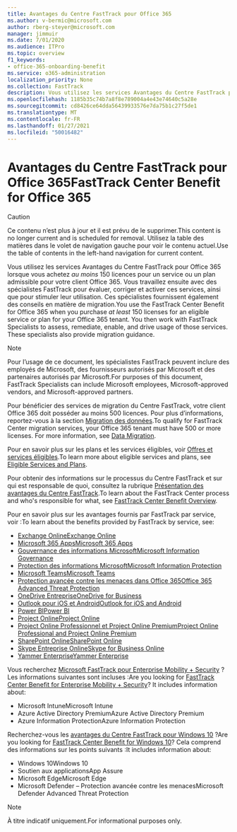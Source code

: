 ```yaml
---
title: Avantages du Centre FastTrack pour Office 365
ms.author: v-bermic@microsoft.com
author: rberg-steyer@microsoft.com
manager: jimmuir
ms.date: 7/01/2020
ms.audience: ITPro
ms.topic: overview
f1_keywords:
- office-365-onboarding-benefit
ms.service: o365-administration
localization_priority: None
ms.collection: FastTrack
description: Vous utilisez les services Avantages du Centre FastTrack pour Office 365 lorsque vous achetez au moins 150 licences pour un service ou un plan admissible pour votre client Office 365. Vous travaillez ensuite avec des spécialistes FastTrack pour évaluer, corriger et activer ces services, ainsi que pour stimuler leur utilisation. Ces spécialistes fournissent également des conseils en matière de migration.
ms.openlocfilehash: 1185b35c74b7a8f8e789004a4e43e74640c5a28e
ms.sourcegitcommit: cd8426ce64dda56439933576e7da75b1c27f5de1
ms.translationtype: MT
ms.contentlocale: fr-FR
ms.lasthandoff: 01/27/2021
ms.locfileid: "50016482"
---
```

# <a name="fasttrack-center-benefit-for-office-365"></a><span data-ttu-id="46abf-105">Avantages du Centre FastTrack pour Office 365</span><span class="sxs-lookup"><span data-stu-id="46abf-105">FastTrack Center Benefit for Office 365</span></span>

> [!CAUTION]
> <span data-ttu-id="46abf-106">Ce contenu n’est plus à jour et il est prévu de le supprimer.</span><span class="sxs-lookup"><span data-stu-id="46abf-106">This content is no longer current and is scheduled for removal.</span></span> <span data-ttu-id="46abf-107">Utilisez la table des matières dans le volet de navigation gauche pour voir le contenu actuel.</span><span class="sxs-lookup"><span data-stu-id="46abf-107">Use the table of contents in the left-hand navigation for current content.</span></span>

<span data-ttu-id="46abf-p103">Vous utilisez les services Avantages du Centre FastTrack pour Office 365 lorsque vous achetez *au moins* 150 licences pour un service ou un plan admissible pour votre client Office 365. Vous travaillez ensuite avec des spécialistes FastTrack pour évaluer, corriger et activer ces services, ainsi que pour stimuler leur utilisation. Ces spécialistes fournissent également des conseils en matière de migration.</span><span class="sxs-lookup"><span data-stu-id="46abf-p103">You use the FastTrack Center Benefit for Office 365 when you purchase  *at least*  150 licenses for an eligible service or plan for your Office 365 tenant. You then work with FastTrack Specialists to assess, remediate, enable, and drive usage of those services. These specialists also provide migration guidance.</span></span> 
  
> [!NOTE]
> <span data-ttu-id="46abf-111">Pour l’usage de ce document, les spécialistes FastTrack peuvent inclure des employés de Microsoft, des fournisseurs autorisés par Microsoft et des partenaires autorisés par Microsoft.</span><span class="sxs-lookup"><span data-stu-id="46abf-111">For purposes of this document, FastTrack Specialists can include Microsoft employees, Microsoft-approved vendors, and Microsoft-approved partners.</span></span> 
  
<span data-ttu-id="46abf-p104">Pour bénéficier des services de migration du Centre FastTrack, votre client Office 365 doit posséder au moins 500 licences. Pour plus d’informations, reportez-vous à la section [Migration des données](O365-data-migration.md).</span><span class="sxs-lookup"><span data-stu-id="46abf-p104">To qualify for FastTrack Center migration services, your Office 365 tenant must have 500 or more licenses. For more information, see [Data Migration](O365-data-migration.md).</span></span>
  
<span data-ttu-id="46abf-114">Pour en savoir plus sur les plans et les services éligibles, voir [Offres et services éligibles](M365-eligible-services-and-plans.md).</span><span class="sxs-lookup"><span data-stu-id="46abf-114">To learn more about eligible services and plans, see [Eligible Services and Plans](M365-eligible-services-and-plans.md).</span></span>
  
<span data-ttu-id="46abf-115">Pour obtenir des informations sur le processus du Centre FastTrack et sur qui est responsable de quoi, consultez la rubrique [Présentation des avantages du Centre FastTrack](O365-fasttrack-benefit-overview.md).</span><span class="sxs-lookup"><span data-stu-id="46abf-115">To learn about the FastTrack Center process and who's responsible for what, see [FastTrack Center Benefit Overview](O365-fasttrack-benefit-overview.md).</span></span>

<span data-ttu-id="46abf-116">Pour en savoir plus sur les avantages fournis par FastTrack par service, voir :</span><span class="sxs-lookup"><span data-stu-id="46abf-116">To learn about the benefits provided by FastTrack by service, see:</span></span>

- [<span data-ttu-id="46abf-117">Exchange Online</span><span class="sxs-lookup"><span data-stu-id="46abf-117">Exchange Online</span></span>](O365-fasttrack-responsibilities.md#exchange-online)
- [<span data-ttu-id="46abf-118">Microsoft 365 Apps</span><span class="sxs-lookup"><span data-stu-id="46abf-118">Microsoft 365 Apps</span></span>](O365-fasttrack-responsibilities.md#microsoft-365-apps)
- [<span data-ttu-id="46abf-119">Gouvernance des informations Microsoft</span><span class="sxs-lookup"><span data-stu-id="46abf-119">Microsoft Information Governance</span></span>](O365-fasttrack-responsibilities.md#microsoft-information-governance)
- [<span data-ttu-id="46abf-120">Protection des informations Microsoft</span><span class="sxs-lookup"><span data-stu-id="46abf-120">Microsoft Information Protection</span></span>](O365-fasttrack-responsibilities.md#microsoft-information-protection)
- [<span data-ttu-id="46abf-121">Microsoft Teams</span><span class="sxs-lookup"><span data-stu-id="46abf-121">Microsoft Teams</span></span>](O365-fasttrack-responsibilities.md#microsoft-teams)
- [<span data-ttu-id="46abf-122">Protection avancée contre les menaces dans Office 365</span><span class="sxs-lookup"><span data-stu-id="46abf-122">Office 365 Advanced Threat Protection</span></span>](O365-fasttrack-responsibilities.md#office-365-advanced-threat-protection)
- [<span data-ttu-id="46abf-123">OneDrive Entreprise</span><span class="sxs-lookup"><span data-stu-id="46abf-123">OneDrive for Business</span></span>](O365-fasttrack-responsibilities.md#onedrive-for-business)
- [<span data-ttu-id="46abf-124">Outlook pour iOS et Android</span><span class="sxs-lookup"><span data-stu-id="46abf-124">Outlook for iOS and Android</span></span>](O365-fasttrack-responsibilities.md#outlook-for-ios-and-android)
- [<span data-ttu-id="46abf-125">Power BI</span><span class="sxs-lookup"><span data-stu-id="46abf-125">Power BI</span></span>](O365-fasttrack-responsibilities.md#power-bi)
- [<span data-ttu-id="46abf-126">Project Online</span><span class="sxs-lookup"><span data-stu-id="46abf-126">Project Online</span></span>](O365-fasttrack-responsibilities.md#project-online)
- [<span data-ttu-id="46abf-127">Project Online Professionnel et Project Online Premium</span><span class="sxs-lookup"><span data-stu-id="46abf-127">Project Online Professional and Project Online Premium</span></span>](O365-fasttrack-responsibilities.md#project-online-professional-and-project-online-premium)
- [<span data-ttu-id="46abf-128">SharePoint Online</span><span class="sxs-lookup"><span data-stu-id="46abf-128">SharePoint Online</span></span>](O365-fasttrack-responsibilities.md#sharepoint-online)
- [<span data-ttu-id="46abf-129">Skype Entreprise Online</span><span class="sxs-lookup"><span data-stu-id="46abf-129">Skype for Business Online</span></span>](O365-fasttrack-responsibilities.md#skype-for-business-online)
- [<span data-ttu-id="46abf-130">Yammer Enterprise</span><span class="sxs-lookup"><span data-stu-id="46abf-130">Yammer Enterprise</span></span>](O365-fasttrack-responsibilities.md#yammer-enterprise)
  
<span data-ttu-id="46abf-p105">Vous recherchez [Microsoft FastTrack pour Enterprise Mobility + Security](EMS-fasttrack-benefit-for-EMS.md) ? Les informations suivantes sont incluses :</span><span class="sxs-lookup"><span data-stu-id="46abf-p105">Are you looking for [FastTrack Center Benefit for Enterprise Mobility + Security](EMS-fasttrack-benefit-for-EMS.md)? It includes information about:</span></span>
  
- <span data-ttu-id="46abf-133">Microsoft Intune</span><span class="sxs-lookup"><span data-stu-id="46abf-133">Microsoft Intune</span></span>
- <span data-ttu-id="46abf-134">Azure Active Directory Premium</span><span class="sxs-lookup"><span data-stu-id="46abf-134">Azure Active Directory Premium</span></span> 
- <span data-ttu-id="46abf-135">Azure Information Protection</span><span class="sxs-lookup"><span data-stu-id="46abf-135">Azure Information Protection</span></span>

<span data-ttu-id="46abf-136">Recherchez-vous les [avantages du Centre FastTrack pour Windows 10](Win-10-fasttrack-benefit-for-Windows-10.md) ?</span><span class="sxs-lookup"><span data-stu-id="46abf-136">Are you looking for [FastTrack Center Benefit for Windows 10](Win-10-fasttrack-benefit-for-Windows-10.md)?</span></span> <span data-ttu-id="46abf-137">Cela comprend des informations sur les points suivants :</span><span class="sxs-lookup"><span data-stu-id="46abf-137">It includes information about:</span></span>

- <span data-ttu-id="46abf-138">Windows 10</span><span class="sxs-lookup"><span data-stu-id="46abf-138">Windows 10</span></span>
- <span data-ttu-id="46abf-139">Soutien aux applications</span><span class="sxs-lookup"><span data-stu-id="46abf-139">App Assure</span></span>
- <span data-ttu-id="46abf-140">Microsoft Edge</span><span class="sxs-lookup"><span data-stu-id="46abf-140">Microsoft Edge</span></span>
- <span data-ttu-id="46abf-141">Microsoft Defender – Protection avancée contre les menaces</span><span class="sxs-lookup"><span data-stu-id="46abf-141">Microsoft Defender Advanced Threat Protection</span></span>
    
> [!NOTE]
> <span data-ttu-id="46abf-142">À titre indicatif uniquement.</span><span class="sxs-lookup"><span data-stu-id="46abf-142">For informational purposes only.</span></span> 

